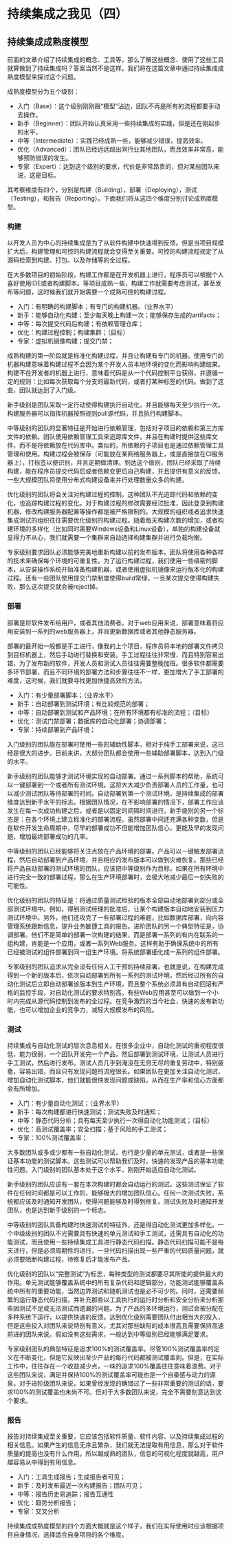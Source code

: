 # 持续集成之我见（四）

## 持续集成成熟度模型

前面的文章介绍了持续集成的概念、工具等，那么了解这些概念、使用了这些工具就算做到了持续集成吗？答案当然不是这样。我们将在这篇文章中通过持续集成成熟度模型来探讨这个问题。

成熟度模型分为五个级别：

* 入门（Base）：这个级别刚刚跟“模型”沾边，团队不再是所有的流程都要手动去操作。
* 新手（Beginner）：团队开始认真采用一些持续集成的实践，但是还在刚起步的水平。
* 中等（Intermediate）：实践已经成熟一些，能够减少错误，提高效率。
* 优化（Advanced）：团队已经远远超出同行业其他团队，而且效率非常高，能够预防错误的发生。
* 专家（Expert）：达到这个级别的要求，代价是非常昂贵的，但对某些团队来说，这是目标。

其考察维度有四个，分别是构建（Building），部署（Deploying），测试（Testing），和报告（Reporting）。下面我们将从这四个维度分别讨论成熟度模型。

### 构建
以开发人员为中心的持续集成是为了从软件构建中快速得到反馈。但是当项目规模扩大后，构建管理和可控的构建流程就会变得至关重要。可控的构建流程规定了从源码检索到构建、打包、以及存储等的全过程。

在大多数项目的初始阶段，构建工作都是在开发机器上进行，程序员可以根据个人喜好使用IDE或者构建脚本。等项目成熟一些，构建工作就需要考虑测试，甚至发布等问题，这时候我们就开始需要一个成熟可控的构建过程。

* 入门：有明确的构建脚本；有专门的构建机器。（业界水平）
* 新手：能够自动化构建；至少每天晚上构建一次；能够保存生成的artifacts；
* 中等：每次提交代码后构建；有依赖管理仓库；
* 优化：构建过程控制；构建集群；（目标）
* 专家：虚拟机镜像构建；提交门禁；

成熟构建的第一阶段就是标准化构建过程，并且让构建有专门的机器。使用专门的机器构建意味着构建过程不会因为某个开发人员本地环境的变化而影响构建结果。构建不在开发者的机器上进行，意味着代码是从一个代码控制平台获得，并遵循一定的规则：比如每次获取每个分支的最新代码，或者打某种标签的代码。做到了这些，团队就达到了入门级。

新手级别是团队采取一定行动使得构建执行自动化，并且能够每天至少执行一次。构建服务器可以指挥机器按照规则pull源代码，并且执行构建脚本。

中等级别的团队的显著特征是开始进行依赖管理，包括对子项目的依赖和第三方库文件的依赖。团队使用依赖管理工具来追踪库文件，并且在构建时提供这些库文件，而不是将依赖放在代码库中。类似的，所依赖的子项目也是通过依赖管理工具管理和使用。构建过程会被保存（可能放在某网络服务器上，或是直接放在CI服务器上），打标签以便识别，并且定期做清理。到达这个级别，团队已经采取了持续构建，能在程序员提交代码后或者依赖变更后自己构建，并且提供有意义的反馈。一些大规模团队将使用分布式构建设备来并行处理数量众多的构建。

优化级别的团队将会关注对构建过程的控制，这种团队不光追踪代码和依赖的变化，也追踪构建过程的变化。对于构建过程的修改需要经过批准，因此登录到构建机器，修改构建服务器配置等操作都是被严格限制的。大规模的组织或者追求快速集成测试的组织往往需要优化级别的构建过程。随着每天构建次数的增加，或者构建环境的多样化（比如同时需要Windows设备和Linux设备），单独的构建设备就显得力不从心，我们就需要一个集群来自动选择构建集群并进行负载均衡。

专家级别要求团队必须能够完美地重新构建以前的发布版本。团队将使用各种各样的技术来确保每个环境的可重复性。为了运行构建过程，我们使用一些缜密的脚本，从安装操作系统开始准备构建机器，或者使用虚拟机镜像来运行版本化的构建过程。还有一些团队使用提交门禁制度使得build常绿，一旦某次提交使得构建失败，那么这次提交就会被reject掉。

### 部署

部署是将软件发布给用户，或者其他消费者。对于web应用来说，部署意味着将应用安装到一系列的web服务器上，并且更新数据库或者其他静态服务器。

部署的最开始一般都是手工进行，像我的上个项目，程序员将本地的部署文件拷贝到目标机器上，然后手动进行替换和安装。手工过程往往非常慢，而且特别容易出错，为了发布新的软件，开发人员和测试人员往往需要整晚加班。很多软件都需要多环节部署，而且不同环境的部署方法和步骤往往不一样，更加增大了手工部署的难度，这时候，我们就要寻找更加快捷高效的方法。

* 入门：有少量部署脚本；（业界水平）
* 新手：自动部署到测试环境；有比较规范的部署；
* 中等：自动部署到测试和产品环境；在所有环境都有标准的流程；（目标）
* 优化：测试门禁部署；数据库的自动化部署；协调部署；
* 专家：持续部署到产品环境；

入门级别的团队能在部署时使用一些的辅助性脚本，相对于纯手工部署来说，这已经是很大的进步。目前来讲，大部分团队都会使用一些辅助部署脚本，达到入门级的水平。

新手级别的团队能够才测试环境实现的自动部署。通过一系列脚本的帮助，系统可以一键部署到一个或者所有测试环境。这将大大减少负责部署人员的工作量，也可以减少测试团队等待部署的时间。自动部署到第一个测试环境，是持续集成的部署维度达到新手水平的标志。根据团队情况，在不影响部署的情况下，部署工作应该发生在每一次成功构建之后，或者是以固定的间隔时间进行。新手级别的另一个标志是：在各个环境上建立标准化的部署流程。虽然部署中间还充满各种变数，但是在软件开发生命周期中，尽早的部署成功不但能增加团队信心，更能及早的发现问题，增加最终部署成功的几率。

中等级别的团队已经能够将关注点放在产品环境的部署。产品可以一键触发部署流程，然后自动部署到产品环境，并且相应的发布版本可以做到灾难恢复。那些已经将产品自动部署的测试环境的团队，应该把中等级别作为目标，如果在所有环境中进行完全一致的部署过程，那么在生产环境部署时，会极大地减少最后一刻失败的可能性。

优化级别的团队的特征是：将通过质量测试检验的版本全部自动地部署到部分或全部测试环境中。例如，得到测试经理的批准后，让某个构建版本自动地安装到压力测试环境中。另外，他们还攻克了一些部署过程的难题，比如数据库部署，向内容管理系统跟新信息，提升业务敏捷工具的报告。进阶团队的另一个典型特征是，协调部署。他们不是简单的部署一次构建的结果，而是部署一系列的有内在联系的一组构建，肯能是一个应用，或者一系列Web服务。这样有助于确保系统中的所有已经被测试的组件部署到同一组生产环境。将系统部署细化成一系列的组件部署。

专家级别的团队追求从完全没有任何人工干预的持续部署。也就是说，在构建完成得到一个新的版本后，依次自动部署到所有一系列的测试环境，然后经过所有的自动化测试后立即自动部署该版本到生产环境，而且整个系统必须具有自动回滚和严格的监控手段，对自动化测试的要求特别高。有些Web应用甚至可以做到一个小时内完成从源代码控制到发布的全过程。在竞争激烈的当今社会，快速的发布新功能，也可以增加企业的竞争力，减轻大规模发布的风险。

### 测试

持续集成与自动化测试的层次息息相关。在很多企业中，自动化测试的重视程度很低，能力很弱，一个团队开发完一个产品，然后部署到测试环境，让测试人员进行手工测试，然后进行发布。测试人员几乎到淹没在无穷无尽的重复劳动中，特别疲惫，容易出错，而且只有发现问题的流程很长。如果团队在更加关注自动化测试，增加自动化测试脚本，他们就能很快发现问题或缺陷，从而在生产率和信心方面都会有所增加。

* 入门：有少量自动化测试；（业界水平）
* 新手：每次构建都进行快速测试；测试失败及时通知；
* 中等：静态代码分析；具有每天至少执行一次得自动化功能测试；（目标）
* 优化：高测试覆盖率；安全扫描；基于风险的手工测试；
* 专家：100%测试覆盖率；

大多数团队或多或少都有一些自动化测试，也行是少量的单元测试，或者是一些保证基本功能的测试脚本。这些测试可以帮助我们及时，快速的发现产品的基本功能性问题。入门级别的团队基本处于这个水平，刚刚开始适应自动化测试。

新手级别的团队应该有一套在本次构建时都会自动运行的测试。这些测试保证了软件在任何时间都是可以工作的，能够极大的增加团队信心。任何一次测试失败，系统都应该及时通知开发团队，使得问题能够及时得到修复。测试失败及时通知开发团队，也是达到新手级别的一个标志。

中等级别的团队具备构建时快速测试的特征外，还是得自动化测试更加多样化。一个中级级别的团队不光需要具有快速的单元测试和手工测试，还需具有自动化的功能测试，而且使用一些持续集成工具进行静态代码扫描。静态代码扫描可能不是每天进行，但是必须周期性的进行，一旦代码扫描出现一些严重的代码质量问题，就必须要阻断构建过程，待修复后才能发布产品。

优化级别的团队以“完整测试”为标志，每种类型的测试都要尽其所能的提供最大的作用。单元测试能够覆盖系统中的所有复杂代码和逻辑部分，功能测试能够覆盖系统中所有的重要功能，当然边界测试和随机测试也是必不可少的。同时，还需要频繁的运行静态代码扫描，并补充那些以工具执行的运行时分析和安全分析来分析那些因测试不足或无法测试而遗漏的问题。为了产品的多环境运行，测试会被分配在多种系统下运行，以提供快速的反馈。达到优化级别需要团队付出相当大的投入，但是这些投入对团队来说特别有意义，尤其对那些缺陷的成本很高且需要保持高速前进的团队来说。假如没有这些需求，一般达到中等级别已经能够满足要求。

专家级别团队的典型特征是追求100%的测试覆盖率。尽管100%测试覆盖率的定义在不断变化，但是它反映出至少产品的每行代码都被测试覆盖到。但是，在实际工作中，往往存在一个收益减少点，一味的追求100%覆盖往往意味着浪费。对于这些团队来说，满足并保持100%的测试覆盖率可能也是一个自豪感与动力的源泉。对于进阶级团队来说，如果曾经发现的确错过了一些非常重要的测试的话，要求100%的测试覆盖也未尚不可。但对于大多数团队来说，完全不需要刻意达到这个要求。

### 报告

报告对持续集成至关重要，它应该包括软件质量、软件内容、以及持续集成过程的相关信息。如果产生的信息无序且繁杂，我们就无法提取有用信息，那么对于软件质量的提高也没有什么作用。所以越成熟的团队，信息的可视化程度就越高，用户越容易从中得到有用信息。

* 入门：工具生成报告；生成报告者可见；
* 新手：及时发布最近一次构建报告；团队可见；
* 中等：报告历史易追踪；报告互通性
* 优化：趋势分析报告；
* 专家：交叉分析

持续集成成熟度模型的四个方面大概就是这个样子，我们在实际使用时应该根据项目自身情况，选择适合自身项目的各个维度。
